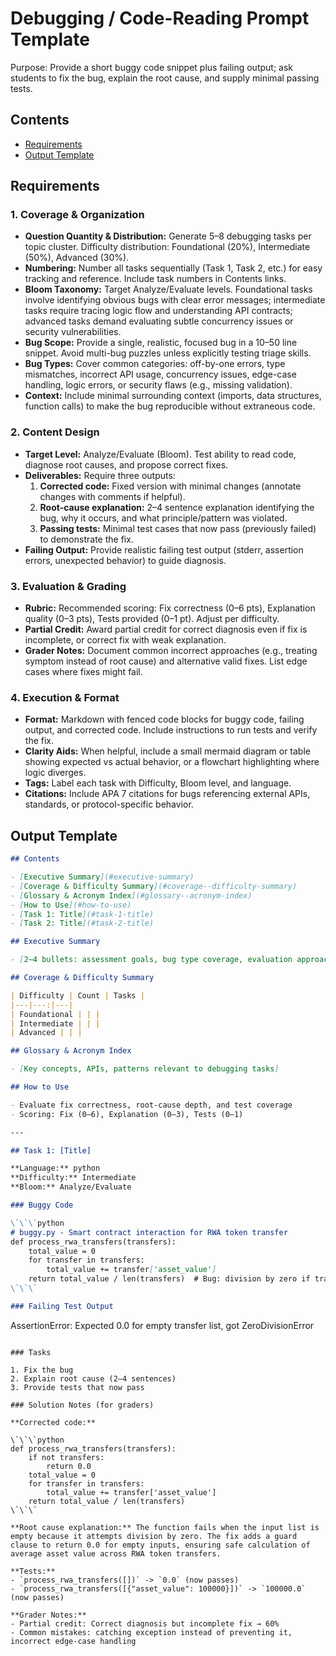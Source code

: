 # Debugging / Code-Reading Prompt Template

Purpose: Provide a short buggy code snippet plus failing output; ask students to fix the bug, explain the root cause, and supply minimal passing tests.

## Contents

- [Requirements](#requirements)
- [Output Template](#output-template)

## Requirements

### 1. Coverage & Organization

- **Question Quantity & Distribution:** Generate 5–8 debugging tasks per topic cluster. Difficulty distribution: Foundational (20%), Intermediate (50%), Advanced (30%).
- **Numbering:** Number all tasks sequentially (Task 1, Task 2, etc.) for easy tracking and reference. Include task numbers in Contents links.
- **Bloom Taxonomy:** Target Analyze/Evaluate levels. Foundational tasks involve identifying obvious bugs with clear error messages; intermediate tasks require tracing logic flow and understanding API contracts; advanced tasks demand evaluating subtle concurrency issues or security vulnerabilities.
- **Bug Scope:** Provide a single, realistic, focused bug in a 10–50 line snippet. Avoid multi-bug puzzles unless explicitly testing triage skills.
- **Bug Types:** Cover common categories: off-by-one errors, type mismatches, incorrect API usage, concurrency issues, edge-case handling, logic errors, or security flaws (e.g., missing validation).
- **Context:** Include minimal surrounding context (imports, data structures, function calls) to make the bug reproducible without extraneous code.

### 2. Content Design

- **Target Level:** Analyze/Evaluate (Bloom). Test ability to read code, diagnose root causes, and propose correct fixes.
- **Deliverables:** Require three outputs:
  1. **Corrected code:** Fixed version with minimal changes (annotate changes with comments if helpful).
  2. **Root-cause explanation:** 2–4 sentence explanation identifying the bug, why it occurs, and what principle/pattern was violated.
  3. **Passing tests:** Minimal test cases that now pass (previously failed) to demonstrate the fix.
- **Failing Output:** Provide realistic failing test output (stderr, assertion errors, unexpected behavior) to guide diagnosis.

### 3. Evaluation & Grading

- **Rubric:** Recommended scoring: Fix correctness (0–6 pts), Explanation quality (0–3 pts), Tests provided (0–1 pt). Adjust per difficulty.
- **Partial Credit:** Award partial credit for correct diagnosis even if fix is incomplete, or correct fix with weak explanation.
- **Grader Notes:** Document common incorrect approaches (e.g., treating symptom instead of root cause) and alternative valid fixes. List edge cases where fixes might fail.

### 4. Execution & Format

- **Format:** Markdown with fenced code blocks for buggy code, failing output, and corrected code. Include instructions to run tests and verify the fix.
- **Clarity Aids:** When helpful, include a small mermaid diagram or table showing expected vs actual behavior, or a flowchart highlighting where logic diverges.
- **Tags:** Label each task with Difficulty, Bloom level, and language.
- **Citations:** Include APA 7 citations for bugs referencing external APIs, standards, or protocol-specific behavior.

## Output Template

```markdown
## Contents

- [Executive Summary](#executive-summary)
- [Coverage & Difficulty Summary](#coverage--difficulty-summary)
- [Glossary & Acronym Index](#glossary--acronym-index)
- [How to Use](#how-to-use)
- [Task 1: Title](#task-1-title)
- [Task 2: Title](#task-2-title)

## Executive Summary

- [2–4 bullets: assessment goals, bug type coverage, evaluation approach]

## Coverage & Difficulty Summary

| Difficulty | Count | Tasks |
|---|---:|---|
| Foundational | | |
| Intermediate | | |
| Advanced | | |

## Glossary & Acronym Index

- [Key concepts, APIs, patterns relevant to debugging tasks]

## How to Use

- Evaluate fix correctness, root-cause depth, and test coverage
- Scoring: Fix (0–6), Explanation (0–3), Tests (0–1)

---

## Task 1: [Title]

**Language:** python  
**Difficulty:** Intermediate  
**Bloom:** Analyze/Evaluate

### Buggy Code

\`\`\`python
# buggy.py - Smart contract interaction for RWA token transfer
def process_rwa_transfers(transfers):
    total_value = 0
    for transfer in transfers:
        total_value += transfer['asset_value']
    return total_value / len(transfers)  # Bug: division by zero if transfers is empty
\`\`\`

### Failing Test Output

```
AssertionError: Expected 0.0 for empty transfer list, got ZeroDivisionError
```

### Tasks

1. Fix the bug
2. Explain root cause (2–4 sentences)
3. Provide tests that now pass

### Solution Notes (for graders)

**Corrected code:**

\`\`\`python
def process_rwa_transfers(transfers):
    if not transfers:
        return 0.0
    total_value = 0
    for transfer in transfers:
        total_value += transfer['asset_value']
    return total_value / len(transfers)
\`\`\`

**Root cause explanation:** The function fails when the input list is empty because it attempts division by zero. The fix adds a guard clause to return 0.0 for empty inputs, ensuring safe calculation of average asset value across RWA token transfers.

**Tests:**
- `process_rwa_transfers([])` -> `0.0` (now passes)
- `process_rwa_transfers([{"asset_value": 100000}])` -> `100000.0` (now passes)

**Grader Notes:**
- Partial credit: Correct diagnosis but incomplete fix → 60%
- Common mistakes: catching exception instead of preventing it, incorrect edge-case handling
```
